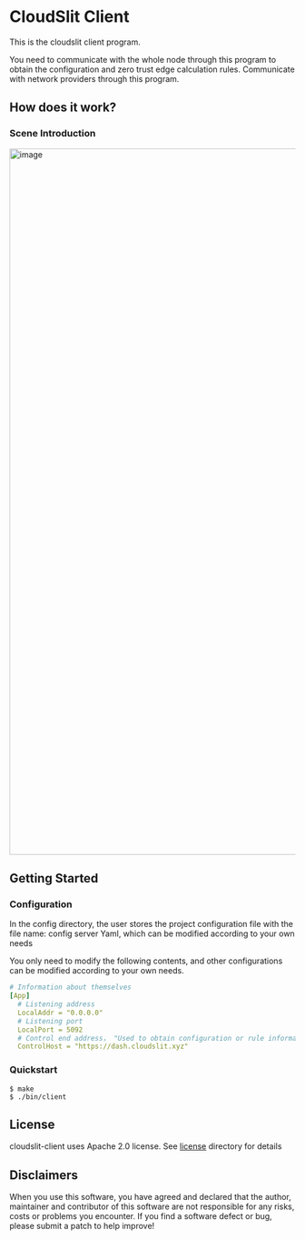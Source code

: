 # CloudSlit Client

This is the cloudslit client program.

You need to communicate with the whole node through this program to obtain the configuration and zero trust edge calculation rules. Communicate with network providers through this program.

## How does it work?

### Scene Introduction
<img width="1242" alt="image" src="https://user-images.githubusercontent.com/52234994/177236269-03fe1736-66ae-4388-9c3b-3f06f21f3427.png">

## Getting Started

### Configuration

In the config directory, the user stores the project configuration file with the file name: config server Yaml, which can be modified according to your own needs

You only need to modify the following contents, and other configurations can be modified according to your own needs.

```yaml
# Information about themselves
[App]
  # Listening address
  LocalAddr = "0.0.0.0"
  # Listening port
  LocalPort = 5092
  # Control end address， "Used to obtain configuration or rule information"
  ControlHost = "https://dash.cloudslit.xyz"
```

### Quickstart
```shell
$ make
$ ./bin/client
```

## License
cloudslit-client uses Apache 2.0 license. See [license](.License) directory for details

## Disclaimers
When you use this software, you have agreed and declared that the author, maintainer and contributor of this software are not responsible for any risks, costs or problems you encounter. If you find a software defect or bug, please submit a patch to help improve!

